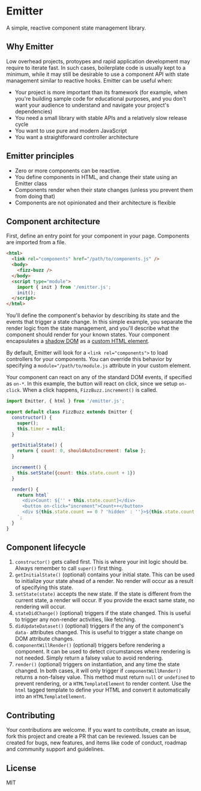 # Emitter

A simple, reactive component state management library.

## Why Emitter

Low overhead projects, protoypes and rapid application development may require to iterate fast. In such cases, boilerplate code is usually kept to a minimum, while it may still be desirable to use a component API with state management similar to reactive hooks. Emitter can be useful when:

- Your project is more important than its framework (for example, when you're building sample code for educational purposes, and you don't want your audience to understand and navigate your project's dependencies)
- You need a small library with stable APIs and a relatively slow release cycle
- You want to use pure and modern JavaScript
- You want a straightforward controller architecture

## Emitter principles

- Zero or more components can be reactive.
- You define components in HTML, and change their state using an Emitter class
- Components render when their state changes (unless you prevent them from doing that)
- Components are not opinionated and their architecture is flexible

## Component architecture

First, define an entry point for your component in your page. Components are imported from a file.

```html
<html>
  <link rel="components" href="/path/to/components.js" />
  <body>
    <fizz-buzz />
  </body>
  <script type="module">
    import { init } from '/emitter.js';
    init();
  </script>
</html>
```

You'll define the component's behavior by describing its state and the events that trigger a state change. In this simple example, you separate the render logic from the state management, and you'll describe what the component should render for your known states. Your component encapsulates a [shadow DOM](https://developer.mozilla.org/en-US/docs/Web/Web_Components/Using_shadow_DOM) as a [custom HTML element](https://developer.mozilla.org/en-US/docs/Web/Web_Components/Using_custom_elements).

By default, Emitter will look for a `<link rel="components">` to load controllers for your components. You can override this behavior by specifying a `module="/path/to/module.js` attribute in your custom element.

Your component can react on any of the standard DOM events, if specified as `on-*`. In this example, the button will react on click, since we setup `on-click`. When a click happens, `FizzBuzz.increment()` is called.

```js
import Emitter, { html } from '/emitter.js';

export default class FizzBuzz extends Emitter {
  constructor() {
    super();
    this.timer = null;
  }

  getInitialState() {
    return { count: 0, shouldAutoIncrement: false };
  }

  increment() {
    this.setState({count: this.state.count + 1})
  }

  render() {
    return html`
      <div>Count: ${'' + this.state.count}</div>
      <button on-click="increment">Count++</button>
      <div ${this.state.count == 0 ? 'hidden' : ''}>${this.state.count % 3 === 0 ? 'Fizz' : ''}${this.state.count % 5 === 0 ? 'Buzz' : ''}</div>
    `;
  }
}
```

## Component lifecycle

1. `constructor()` gets called first. This is where your init logic should be. Always remember to call `super()` first thing.
1. `getInitialState()` (optional) contains your initial state. This can be used to initialize your state ahead of a render. No render will occur as a result of specifying this state.
1. `setState(state)` accepts the new state. If the state is different from the current state, a render will occur. If you provide the exact same state, no rendering will occur.
1. `stateDidChange()` (optional) triggers if the state changed. This is useful to trigger any non-render activities, like fetching.
1. `didUpdateDataset()` (optional) triggers if the any of the component's `data-` attributes changed. This is useful to trigger a state change on DOM attribute changes.
1. `componentWillRender()` (optional) triggers before rendering a component. It can be used to detect circumstances where rendering is not needed. Simply return a falsey value to avoid rendering.
1. `render()` (optional) triggers on instantiation, and any time the state changed. In both cases, it will only trigger if `componentWillRender()` returns a non-falsey value. This method must return `null` or `undefined` to prevent rendering, or a `HTMLTemplateElement` to render content. Use the `html` tagged template to define your HTML and convert it automatically into an `HTMLTemplateElement`.

## Contributing

Your contributions are welcome. If you want to contribute, create an issue, fork this project and create a PR that can be reviewed. Issues can be created for bugs, new features, and items like code of conduct, roadmap and community support and guidelines.

## License

MIT
